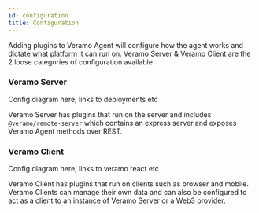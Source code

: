 ```yaml
---
id: configuration
title: Configuration
---
```


Adding plugins to Veramo Agent will configure how the agent works and dictate what platform it can run on. Veramo Server
& Veramo Client are the 2 loose categories of configuration available.

### Veramo Server

Config diagram here, links to deployments etc

Veramo Server has plugins that run on the server and includes `@veramo/remote-server` which contains an express server
and exposes Veramo Agent methods over REST.

### Veramo Client

Config diagram here, links to veramo react etc

Veramo Client has plugins that run on clients such as browser and mobile. Veramo Clients can manage their own data and
can also be configured to act as a client to an instance of Veramo Server or a Web3 provider.
